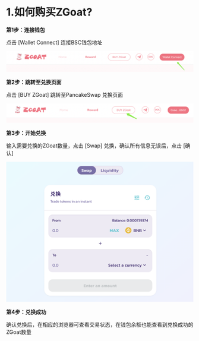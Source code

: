 # 1.如何购买ZGoat?

**第1步：连接钱包**

点击 \[Wallet Connect\] 连接BSC钱包地址

![](../../.gitbook/assets/ru-he-gou-mai-zgoat1.png)

**第2步：跳转至兑换页面**

点击 \[BUY ZGoat\] 跳转至PancakeSwap 兑换页面

![](../../.gitbook/assets/ru-he-gou-mai-zgoat2.png)

**第3步：开始兑换**

输入需要兑换的ZGoat数量，点击 \[Swap\] 兑换，确认所有信息无误后，点击 \[确认\]

![](../../.gitbook/assets/ru-he-gou-mai-zgoat3.png)

**第4步：兑换成功**

确认兑换后，在相应的浏览器可查看交易状态，在钱包余额也能查看到兑换成功的ZGoat数量

